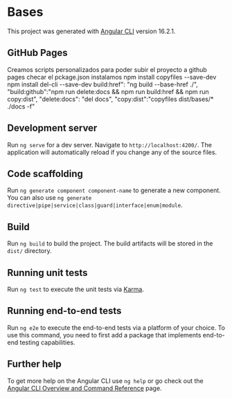 # Bases

This project was generated with [Angular CLI](https://github.com/angular/angular-cli) version 16.2.1.

## GitHub Pages

Creamos scripts personalizados para poder subir el proyecto a github pages checar el pckage.json
instalamos npm install copyfiles --save-dev
           npm install del-cli --save-dev
    build:href": "ng build --base-href ./",
    "build:github":"npm run delete:docs && npm run build:href && npm run copy:dist",
    "delete:docs": "del docs",
    "copy:dist":"copyfiles dist/bases/* ./docs -f"

## Development server

Run `ng serve` for a dev server. Navigate to `http://localhost:4200/`. The application will automatically reload if you change any of the source files.

## Code scaffolding

Run `ng generate component component-name` to generate a new component. You can also use `ng generate directive|pipe|service|class|guard|interface|enum|module`.

## Build

Run `ng build` to build the project. The build artifacts will be stored in the `dist/` directory.

## Running unit tests

Run `ng test` to execute the unit tests via [Karma](https://karma-runner.github.io).

## Running end-to-end tests

Run `ng e2e` to execute the end-to-end tests via a platform of your choice. To use this command, you need to first add a package that implements end-to-end testing capabilities.

## Further help

To get more help on the Angular CLI use `ng help` or go check out the [Angular CLI Overview and Command Reference](https://angular.io/cli) page.

